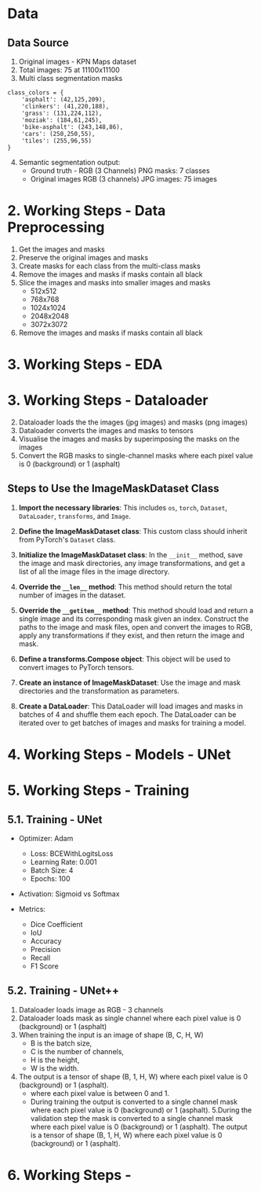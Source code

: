 
# Data

## Data Source
1. Original images - KPN Maps dataset
2. Total images: 75 at 11100x11100
3. Multi class segmentation masks
```
class_colors = {
    'asphalt': (42,125,209),
    'clinkers': (41,220,188),
    'grass': (131,224,112),
    'moziak': (184,61,245),
    'bike-asphalt': (243,148,86),
    'cars': (250,250,55),
    'tiles': (255,96,55)
}
```
4. Semantic segmentation output:
    - Ground truth - RGB (3 Channels) PNG masks: 7 classes
    - Original images RGB (3 channels) JPG images: 75 images

# 2. Working Steps - Data Preprocessing
1. Get the images and masks
2. Preserve the original images and masks
3. Create masks for each class from the multi-class masks
4. Remove the images and masks if masks contain all black
5. Slice the images and masks into smaller images and masks
    - 512x512
    - 768x768
    - 1024x1024
    - 2048x2048
    - 3072x3072
6. Remove the images and masks if masks contain all black

# 3. Working Steps - EDA


# 3. Working Steps - Dataloader
2. Dataloader loads the the images (jpg images) and masks (png images)
3. Dataloader converts the images and masks to tensors
4. Visualise the images and masks by superimposing the masks on the images
5. Convert the RGB masks to single-channel masks where each pixel value is 0 (background) or 1 (asphalt)



## Steps to Use the ImageMaskDataset Class

1. **Import the necessary libraries**: This includes `os`, `torch`, `Dataset`, `DataLoader`, `transforms`, and `Image`.

2. **Define the ImageMaskDataset class**: This custom class should inherit from PyTorch's `Dataset` class.

3. **Initialize the ImageMaskDataset class**: In the `__init__` method, save the image and mask directories, any image transformations, and get a list of all the image files in the image directory.

4. **Override the `__len__` method**: This method should return the total number of images in the dataset.

5. **Override the `__getitem__` method**: This method should load and return a single image and its corresponding mask given an index. Construct the paths to the image and mask files, open and convert the images to RGB, apply any transformations if they exist, and then return the image and mask.

6. **Define a transforms.Compose object**: This object will be used to convert images to PyTorch tensors.

7. **Create an instance of ImageMaskDataset**: Use the image and mask directories and the transformation as parameters.

8. **Create a DataLoader**: This DataLoader will load images and masks in batches of 4 and shuffle them each epoch. The DataLoader can be iterated over to get batches of images and masks for training a model.



# 4. Working Steps - Models - UNet



# 5. Working Steps - Training

## 5.1. Training - UNet
 - Optimizer: Adam
    - Loss: BCEWithLogitsLoss
    - Learning Rate: 0.001
    - Batch Size: 4
    - Epochs: 100
- Activation: Sigmoid vs Softmax

- Metrics: 
    - Dice Coefficient
    - IoU
    - Accuracy
    - Precision
    - Recall
    - F1 Score
    

## 5.2. Training - UNet++
1. Dataloader loads image as RGB - 3 channels 
2. Dataloader loads mask as single channel where each pixel value is 0 (background) or 1 (asphalt)
3. When training the input is an image of shape (B, C, H, W) 
    - B is the batch size, 
    - C is the number of channels, 
    - H is the height, 
    - W is the width. 
4. The output is a tensor of shape (B, 1, H, W) where each pixel value is 0 (background) or 1 (asphalt).
    - where each pixel value is between 0 and 1. 
    - During training the output is converted to a single channel mask where each pixel value is 0 (background) or 1 (asphalt).
5.During the validation step the mask is converted to a single channel mask where each pixel value is 0 (background) or 1 (asphalt). The output is a tensor of shape (B, 1, H, W) where each pixel value is 0 (background) or 1 (asphalt).


# 6. Working Steps - 
